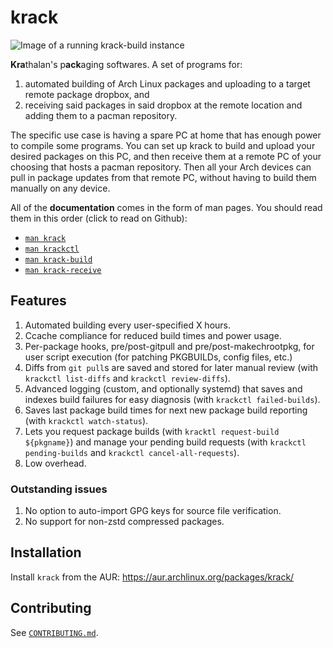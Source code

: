 # krack

![Image of a running krack-build instance](https://krathalan.net/krack.webp)

**Kra**thalan's p**ack**aging softwares. A set of programs for:

1) automated building of Arch Linux packages and uploading to a target remote package dropbox, and
2) receiving said packages in said dropbox at the remote location and adding them to a pacman repository.

The specific use case is having a spare PC at home that has enough power to compile some programs. You can set up krack to build and upload your desired packages on this PC, and then receive them at a remote PC of your choosing that hosts a pacman repository. Then all your Arch devices can pull in package updates from that remote PC, without having to build them manually on any device.

All of the **documentation** comes in the form of man pages. You should read them in this order (click to read on Github):

- [`man krack`](man/krack.1.scd)
- [`man krackctl`](man/krackctl.1.scd)
- [`man krack-build`](man/krack-build.1.scd)
- [`man krack-receive`](man/krack-receive.1.scd)

## Features
1. Automated building every user-specified X hours.
2. Ccache compliance for reduced build times and power usage.
3. Per-package hooks, pre/post-gitpull and pre/post-makechrootpkg, for user script execution (for patching PKGBUILDs, config files, etc.)
4. Diffs from `git pull`s are saved and stored for later manual review (with `krackctl list-diffs` and `krackctl review-diffs`).
5. Advanced logging (custom, and optionally systemd) that saves and indexes build failures for easy diagnosis (with `krackctl failed-builds`).
6. Saves last package build times for next new package build reporting (with `krackctl watch-status`).
7. Lets you request package builds (with `kracktl request-build ${pkgname}`) and manage your pending build requests (with `krackctl pending-builds` and `krackctl cancel-all-requests`).
7. Low overhead.

### Outstanding issues
1. No option to auto-import GPG keys for source file verification.
2. No support for non-zstd compressed packages.

## Installation
Install `krack` from the AUR: https://aur.archlinux.org/packages/krack/

## Contributing
See [`CONTRIBUTING.md`](CONTRIBUTING.md).
